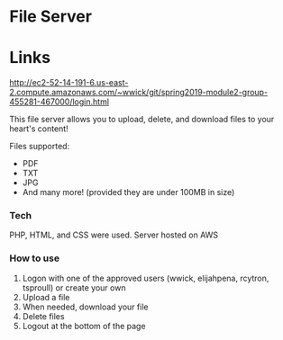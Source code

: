 
# File Server

# Links

http://ec2-52-14-191-6.us-east-2.compute.amazonaws.com/~wwick/git/spring2019-module2-group-455281-467000/login.html

This file server allows you to upload, delete, and download files to your heart's content!

Files supported:
  - PDF
  - TXT
  - JPG
  - And many more! (provided they are under 100MB in size)

### Tech

PHP, HTML, and CSS were used. Server hosted on AWS

### How to use

1. Logon with one of the approved users (wwick, elijahpena, rcytron, tsproull) or create your own
2. Upload a file
3. When needed, download your file
4. Delete files
5. Logout at the bottom of the page
